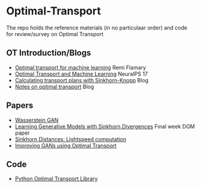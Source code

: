 # Optimal-Transport
The repo holds the reference materials (in no particulaar order) and code for review/survey on Optimal Transport

## OT Introduction/Blogs
* [Optimal transport for machine learning](https://remi.flamary.com/pres/OTML_ISIS_2017.pdf) Remi Flamary
* [Optimal Transport and Machine Learning](https://nips.cc/Conferences/2017/Schedule?showEvent=8758) NeuraIPS 17
* [Calculating transport plans with Sinkhorn-Knopp](https://regularize.wordpress.com/2015/09/17/calculating-transport-plans-with-sinkhorn-knopp/) Blog
* [Notes on optimal transport](https://michielstock.github.io/OptimalTransport/) Blog


## Papers
* [Wasserstein GAN](https://arxiv.org/abs/1701.07875)
* [Learning Generative Models with Sinkhorn Divergences](http://proceedings.mlr.press/v84/genevay18a/genevay18a.pdf) Final week DGM paper
* [Sinkhorn Distances: Lightspeed computation](https://arxiv.org/pdf/1306.0895.pdf)
* [Improving GANs using Optimal Transport](https://arxiv.org/abs/1803.05573)

## Code
* [Python Optimal Transport Library](https://github.com/rflamary/POT)